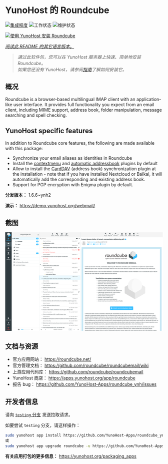 <!--
注意：此 README 由 <https://github.com/YunoHost/apps/tree/master/tools/readme_generator> 自动生成
请勿手动编辑。
-->

# YunoHost 的 Roundcube

[![集成程度](https://dash.yunohost.org/integration/roundcube.svg)](https://dash.yunohost.org/appci/app/roundcube) ![工作状态](https://ci-apps.yunohost.org/ci/badges/roundcube.status.svg) ![维护状态](https://ci-apps.yunohost.org/ci/badges/roundcube.maintain.svg)

[![使用 YunoHost 安装 Roundcube](https://install-app.yunohost.org/install-with-yunohost.svg)](https://install-app.yunohost.org/?app=roundcube)

*[阅读此 README 的其它语言版本。](./ALL_README.md)*

> *通过此软件包，您可以在 YunoHost 服务器上快速、简单地安装 Roundcube。*  
> *如果您还没有 YunoHost，请参阅[指南](https://yunohost.org/install)了解如何安装它。*

## 概况

Roundcube is a browser-based multilingual IMAP client with an application-like user interface. It provides full functionality you expect from an email client, including MIME support, address book, folder manipulation, message searching and spell checking.

## YunoHost specific features

In addition to Roundcube core features, the following are made available with this package:

 * Synchronize your email aliases as identities in Roundcube
 * Install the [contextmenu](https://packagist.org/packages/johndoh/contextmenu) and [automatic addressbook](https://packagist.org/packages/projectmyst/automatic_addressbook) plugins by default
 * Allow to install the [CardDAV](https://packagist.org/packages/roundcube/carddav) (address book) synchronization plugin at the installation - note that if you have installed Nextcloud or Baïkal, it will automatically add the corresponding and existing address book.
* Support for PGP encryption with Enigma plugin by default.


**分发版本：** 1.6.6~ynh2

**演示：** <https://demo.yunohost.org/webmail/>

## 截图

![Roundcube 的截图](./doc/screenshots/screenshot.png)

## 文档与资源

- 官方应用网站： <https://roundcube.net/>
- 官方管理文档： <https://github.com/roundcube/roundcubemail/wiki>
- 上游应用代码库： <https://github.com/roundcube/roundcubemail>
- YunoHost 商店： <https://apps.yunohost.org/app/roundcube>
- 报告 bug： <https://github.com/YunoHost-Apps/roundcube_ynh/issues>

## 开发者信息

请向 [`testing` 分支](https://github.com/YunoHost-Apps/roundcube_ynh/tree/testing) 发送拉取请求。

如要尝试 `testing` 分支，请这样操作：

```bash
sudo yunohost app install https://github.com/YunoHost-Apps/roundcube_ynh/tree/testing --debug
或
sudo yunohost app upgrade roundcube -u https://github.com/YunoHost-Apps/roundcube_ynh/tree/testing --debug
```

**有关应用打包的更多信息：** <https://yunohost.org/packaging_apps>
